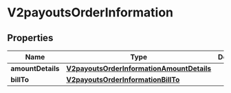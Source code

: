 
# V2payoutsOrderInformation

## Properties
Name | Type | Description | Notes
------------ | ------------- | ------------- | -------------
**amountDetails** | [**V2payoutsOrderInformationAmountDetails**](V2payoutsOrderInformationAmountDetails.md) |  |  [optional]
**billTo** | [**V2payoutsOrderInformationBillTo**](V2payoutsOrderInformationBillTo.md) |  |  [optional]



